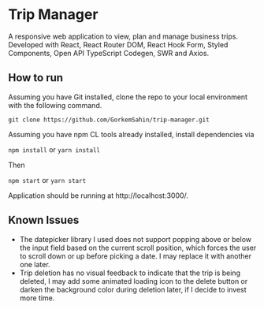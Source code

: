 # Trip Manager

A responsive web application to view, plan and manage business trips. Developed with React, React Router DOM, React Hook Form, Styled Components, Open API TypeScript Codegen, SWR and Axios.

## How to run

Assuming you have Git installed, clone the repo to your local environment with the following command.

`git clone https://github.com/GorkemSahin/trip-manager.git`

Assuming you have npm CL tools already installed, install dependencies via

`npm install` or `yarn install`

Then

`npm start` or `yarn start`

Application should be running at http://localhost:3000/.

## Known Issues

- The datepicker library I used does not support popping above or below the input field based on the current scroll position, which forces the user to scroll down or up before picking a date. I may replace it with another one later.
- Trip deletion has no visual feedback to indicate that the trip is being deleted, I may add some animated loading icon to the delete button or darken the background color during deletion later, if I decide to invest more time.
